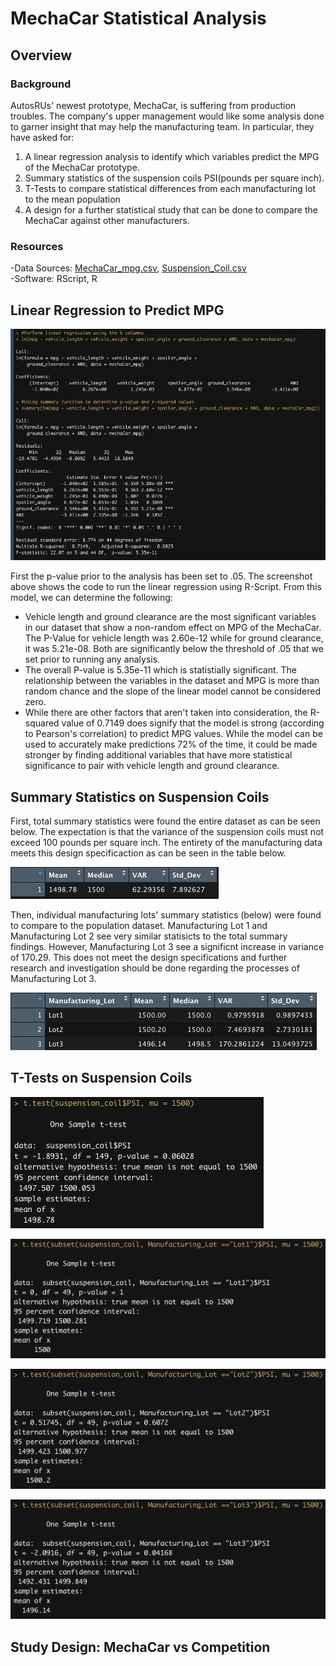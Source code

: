 # MechaCar Statistical Analysis
## Overview
### Background
AutosRUs' newest prototype, MechaCar, is suffering from production troubles.  The company's upper management would like some analysis done to garner insight that may help the manufacturing team.  In particular, they have asked for:

  1. A linear regression analysis to identify which variables predict the MPG of the MechaCar prototype.
  2. Summary statistics of the suspension coils PSI(pounds per square inch).
  3. T-Tests to compare statistical differences from each manufacturing lot to the mean population
  4. A design for a further statistical study that can be done to compare the MechaCar against other manufacturers.  
  
### Resources
-Data Sources: [MechaCar_mpg.csv](https://github.com/Bulzeye89/Mecha_Car_Statistical_Analysis/blob/main/Resources/MechaCar_mpg.csv), 
[Suspension_Coil.csv](https://github.com/Bulzeye89/Mecha_Car_Statistical_Analysis/blob/main/Resources/Suspension_Coil.csv)<br>
-Software: RScript, R

## Linear Regression to Predict MPG
<p float="left">
<img src="https://github.com/Bulzeye89/Mecha_Car_Statistical_Analysis/blob/main/Resources/Images/Deliverable_1.png" 
</p>  

First the p-value prior to the analysis has been set to .05.  The screenshot above shows the code to run the linear regression using R-Script.  From this model, we can determine the following: 
  - Vehicle length and ground clearance are the most significant variables in our dataset that show a non-random effect on MPG of the MechaCar.  The P-Value for vehicle length was 2.60e-12 while for ground clearance, it was 5.21e-08.  Both are significantly below the threshold of .05 that we set prior to running any analysis. 
  - The overall P-value is 5.35e-11 which is statistially significant.  The relationship between the variables in the dataset and MPG is more than random chance and the slope of the linear model cannot be considered zero.  
  - While there are other factors that aren't taken into consideration, the R-squared value of 0.7149 does signify that the model is strong (according to Pearson's correlation) to predict MPG values.  While the model can be used to accurately make predictions 72% of the time, it could be made stronger by finding additional variables that have more statistical significance to pair with vehicle length and ground clearance.   


## Summary Statistics on Suspension Coils
First, total summary statistics were found the entire dataset as can be seen below.  The expectation is that the variance of the suspension coils must not exceed 100 pounds per square inch.  The entirety of the manufacturing data meets this design specificaction as can be seen in the table below. 
<p float="left">
<img src="https://github.com/Bulzeye89/Mecha_Car_Statistical_Analysis/blob/main/Resources/Images/Total_Summary.png" 
</p>  

Then, individual manufacturing lots' summary statistics (below) were found to compare to the population dataset. Manufacturing Lot 1 and Manufacturing Lot 2 see very similar statisicts to the total summary findings.  However, Manufacturing Lot 3 see a significnt increase in variance of 170.29.  This does not meet the design specifications and further research and investigation should be done regarding the processes of Manufacturing Lot 3.  
<p float="left">
<img src="https://github.com/Bulzeye89/Mecha_Car_Statistical_Analysis/blob/main/Resources/Images/Lot_Summary.png" 
</p>  



## T-Tests on Suspension Coils

<p float="left">
<img src="https://github.com/Bulzeye89/Mecha_Car_Statistical_Analysis/blob/main/Resources/Images/Population_ttest.png" 
</p>  

<p float="left">
<img src="https://github.com/Bulzeye89/Mecha_Car_Statistical_Analysis/blob/main/Resources/Images/Lot1_ttest.png" 
</p>  

<p float="left">
<img src="https://github.com/Bulzeye89/Mecha_Car_Statistical_Analysis/blob/main/Resources/Images/Lot2_ttest.png" 
</p>  

<p float="left">
<img src="https://github.com/Bulzeye89/Mecha_Car_Statistical_Analysis/blob/main/Resources/Images/Lot3_ttest.png" 
</p>  



## Study Design: MechaCar vs Competition
